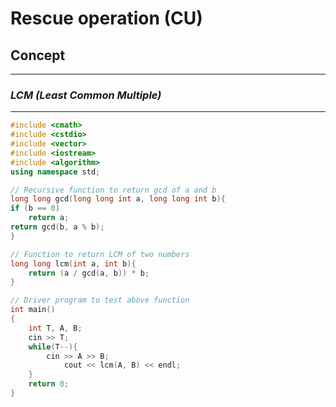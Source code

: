 # Rescue operation (CU)

## Concept

<hr>

### ***LCM (Least Common Multiple)***

<hr>

```cpp
#include <cmath>
#include <cstdio>
#include <vector>
#include <iostream>
#include <algorithm>
using namespace std;

// Recursive function to return gcd of a and b
long long gcd(long long int a, long long int b){
if (b == 0)
    return a;
return gcd(b, a % b);
}

// Function to return LCM of two numbers
long long lcm(int a, int b){
    return (a / gcd(a, b)) * b;
}

// Driver program to test above function
int main()
{
    int T, A, B;
    cin >> T;
    while(T--){
        cin >> A >> B;
            cout << lcm(A, B) << endl;
    }
    return 0;
}
```
